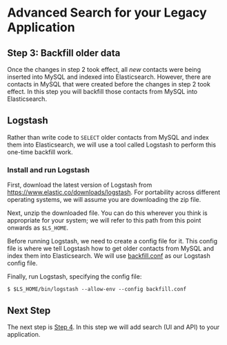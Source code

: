 # Advanced Search for your Legacy Application
## Step 3: Backfill older data

Once the changes in step 2 took effect, all _new_ contacts were being
inserted into MySQL and indexed into Elasticsearch. However, there are
contacts in MySQL that were created before the changes in step 2 took
effect. In this step you will backfill those contacts from MySQL into
Elasticsearch.

## Logstash
Rather than write code to `SELECT` older contacts from MySQL and index
them into Elasticsearch, we will use a tool called Logstash to perform this one-time backfill work.

### Install and run Logstash
First, download the latest version of Logstash from  https://www.elastic.co/downloads/logstash. For portability across
different operating systems, we will assume you are downloading the zip file.

Next, unzip the downloaded file. You can do this wherever you think is
appropriate for your system; we will refer to this path from this point onwards as `$LS_HOME`.

Before running Logstash, we need to create a config file for it. This config file is where we tell Logstash how to get older contacts from MySQL and index them into Elasticsearch. We will use [backfill.conf](backfill.conf) as our Logstash config file.

Finally, run Logstash, specifying the config file:

    $ $LS_HOME/bin/logstash --allow-env --config backfill.conf

## Next Step

The next step is [Step 4](../../tree/step-4-search). In this step we will add search (UI and API) to your application.
